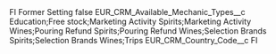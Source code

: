 <?xml version="1.0" encoding="UTF-8"?>
<CustomMetadata xmlns="http://soap.sforce.com/2006/04/metadata" xmlns:xsi="http://www.w3.org/2001/XMLSchema-instance" xmlns:xsd="http://www.w3.org/2001/XMLSchema">
    <label>FI Former Setting</label>
    <protected>false</protected>
    <values>
        <field>EUR_CRM_Available_Mechanic_Types__c</field>
        <value xsi:type="xsd:string">Education;Free stock;Marketing Activity Spirits;Marketing Activity Wines;Pouring Refund Spirits;Pouring Refund Wines;Selection Brands Spirits;Selection Brands Wines;Trips</value>
    </values>
    <values>
        <field>EUR_CRM_Country_Code__c</field>
        <value xsi:type="xsd:string">FI</value>
    </values>
</CustomMetadata>
